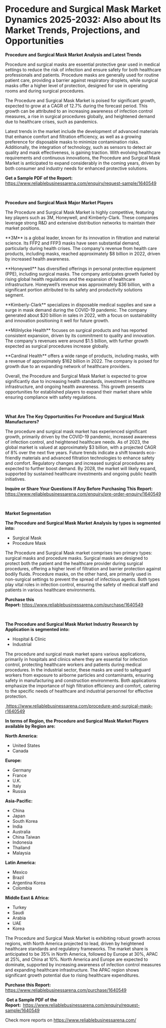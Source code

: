 <p><h1>Procedure and Surgical Mask Market Dynamics 2025-2032: Also about Its Market Trends, Projections, and Opportunities</h1></p><p><strong>Procedure and Surgical Mask Market Analysis and Latest Trends</strong></p>
<p><p>Procedure and surgical masks are essential protective gear used in medical settings to reduce the risk of infection and ensure safety for both healthcare professionals and patients. Procedure masks are generally used for routine patient care, providing a barrier against respiratory droplets, while surgical masks offer a higher level of protection, designed for use in operating rooms and during surgical procedures.</p><p>The Procedure and Surgical Mask Market is poised for significant growth, expected to grow at a CAGR of 12.7% during the forecast period. This growth can be attributed to an increasing awareness of infection control measures, a rise in surgical procedures globally, and heightened demand due to healthcare crises, such as pandemics. </p><p>Latest trends in the market include the development of advanced materials that enhance comfort and filtration efficiency, as well as a growing preference for disposable masks to minimize contamination risks. Additionally, the integration of technology, such as sensors to detect air quality and mask effectiveness, is gaining traction. With evolving healthcare requirements and continuous innovations, the Procedure and Surgical Mask Market is anticipated to expand considerably in the coming years, driven by both consumer and industry needs for enhanced protective solutions.</p></p>
<p><strong>Get a Sample PDF of the Report:&nbsp;</strong> <a href="https://www.reliablebusinessarena.com/enquiry/request-sample/1640549?utm_campaign=2110&utm_medium=2&utm_source=Github&utm_content=ia&utm_term=05042025&utm_id=procedure-and-surgical-mask">https://www.reliablebusinessarena.com/enquiry/request-sample/1640549</a></p>
<p>&nbsp;</p>
<p><strong>Procedure and Surgical Mask Major Market Players</strong></p>
<p><p>The Procedure and Surgical Mask Market is highly competitive, featuring key players such as 3M, Honeywell, and Kimberly-Clark. These companies leverage strong R&D and extensive distribution networks to maintain their market positions.</p><p>**3M** is a global leader, known for its innovation in filtration and material science. Its FFP2 and FFP3 masks have seen substantial demand, particularly during health crises. The company's revenue from health care products, including masks, reached approximately $8 billion in 2022, driven by increased health awareness.</p><p>**Honeywell** has diversified offerings in personal protective equipment (PPE), including surgical masks. The company anticipates growth fueled by rising global health regulations and the expansion of healthcare infrastructure. Honeywell’s revenue was approximately $36 billion, with a significant portion attributed to its safety and productivity solutions segment.</p><p>**Kimberly-Clark** specializes in disposable medical supplies and saw a surge in mask demand during the COVID-19 pandemic. The company generated about $20 billion in sales in 2022, with a focus on sustainability and innovation positioning it well for future growth.</p><p>**Mölnlycke Health** focuses on surgical products and has reported consistent expansion, driven by its commitment to quality and innovation. The company's revenues were around $1.5 billion, with further growth expected as surgical procedures increase globally.</p><p>**Cardinal Health** offers a wide range of products, including masks, with a revenue of approximately $162 billion in 2022. The company is poised for growth due to an expanding network of healthcare providers.</p><p>Overall, the Procedure and Surgical Mask Market is expected to grow significantly due to increasing health standards, investment in healthcare infrastructure, and ongoing health awareness. This growth presents opportunities for established players to expand their market share while ensuring compliance with safety regulations.</p></p>
<p>&nbsp;</p>
<p><strong>What Are The Key Opportunities For Procedure and Surgical Mask Manufacturers?</strong></p>
<p><p>The procedure and surgical mask market has experienced significant growth, primarily driven by the COVID-19 pandemic, increased awareness of infection control, and heightened healthcare needs. As of 2023, the global market is valued at approximately $3 billion, with a projected CAGR of 8% over the next five years. Future trends indicate a shift towards eco-friendly materials and advanced filtration technologies to enhance safety and comfort. Regulatory changes and increased surgical procedures are expected to further boost demand. By 2028, the market will likely expand, supported by sustained healthcare investments and ongoing public health initiatives.</p></p>
<p><strong>Inquire or Share Your Questions If Any Before Purchasing This Report:</strong> <a href="https://www.reliablebusinessarena.com/enquiry/pre-order-enquiry/1640549?utm_campaign=2110&utm_medium=2&utm_source=Github&utm_content=ia&utm_term=05042025&utm_id=procedure-and-surgical-mask">https://www.reliablebusinessarena.com/enquiry/pre-order-enquiry/1640549</a></p>
<p>&nbsp;</p>
<p><strong>Market Segmentation</strong></p>
<p><strong>The Procedure and Surgical Mask Market Analysis by types is segmented into:</strong></p>
<p><ul><li>Surgical Mask</li><li>Procedure Mask</li></ul></p>
<p><p>The Procedure and Surgical Mask market comprises two primary types: surgical masks and procedure masks. Surgical masks are designed to protect both the patient and the healthcare provider during surgical procedures, offering a higher level of filtration and barrier protection against bodily fluids. Procedure masks, on the other hand, are primarily used in non-surgical settings to prevent the spread of infectious agents. Both types play vital roles in infection control, ensuring the safety of medical staff and patients in various healthcare environments.</p></p>
<p><strong>Purchase this Report:&nbsp;</strong><a href="https://www.reliablebusinessarena.com/purchase/1640549?utm_campaign=2110&utm_medium=2&utm_source=Github&utm_content=ia&utm_term=05042025&utm_id=procedure-and-surgical-mask">https://www.reliablebusinessarena.com/purchase/1640549</a></p>
<p>&nbsp;</p>
<p><strong>The Procedure and Surgical Mask Market Industry Research by Application is segmented into:</strong></p>
<p><ul><li>Hospital & Clinic</li><li>Industrial</li></ul></p>
<p><p>The procedure and surgical mask market spans various applications, primarily in hospitals and clinics where they are essential for infection control, protecting healthcare workers and patients during medical procedures. In the industrial sector, these masks are used to safeguard workers from exposure to airborne particles and contaminants, ensuring safety in manufacturing and construction environments. Both applications emphasize the importance of high filtration efficiency and comfort, catering to the specific needs of healthcare and industrial personnel for effective protection.</p></p>
<p><a href="https://www.reliablebusinessarena.com/procedure-and-surgical-mask-r1640549?utm_campaign=2110&utm_medium=2&utm_source=Github&utm_content=ia&utm_term=05042025&utm_id=procedure-and-surgical-mask">&nbsp;https://www.reliablebusinessarena.com/procedure-and-surgical-mask-r1640549</a></p>
<p><strong>In terms of Region, the Procedure and Surgical Mask Market Players available by Region are:</strong></p>
<p>
    <p> <strong> North America: </strong>
        <ul>
            <li>United States</li>
            <li>Canada</li>
        </ul>
        </p> 
    <p> <strong> Europe: </strong>
        <ul>
            <li>Germany</li>
            <li>France</li>
            <li>U.K.</li>
            <li>Italy</li>
            <li>Russia</li>
        </ul>
        </p> 
    <p> <strong> Asia-Pacific: </strong>
        <ul>
            <li>China</li>
            <li>Japan</li>
            <li>South Korea</li>
            <li>India</li>
            <li>Australia</li>
            <li>China Taiwan</li>
            <li>Indonesia</li>
            <li>Thailand</li>
            <li>Malaysia</li>
        </ul>
        </p> 
    <p> <strong> Latin America: </strong>
        <ul>
            <li>Mexico</li>
            <li>Brazil</li>
            <li>Argentina Korea</li>
            <li>Colombia</li>
        </ul>
        </p> 
    <p> <strong> Middle East & Africa: </strong>
        <ul>
            <li>Turkey</li>
            <li>Saudi</li>
            <li>Arabia</li>
            <li>UAE</li>
            <li>Korea</li>
        </ul>
    </p>
    </p>
<p><p>The Procedure and Surgical Mask Market is exhibiting robust growth across regions, with North America projected to lead, driven by heightened healthcare standards and regulatory frameworks. The market share is anticipated to be 35% in North America, followed by Europe at 30%, APAC at 25%, and China at 10%. North America and Europe are expected to dominate, supported by increasing awareness of infection control measures and expanding healthcare infrastructure. The APAC region shows significant growth potential due to rising healthcare expenditures.</p></p>
<p><strong>Purchase this Report: </strong><a href="https://www.reliablebusinessarena.com/purchase/1640549?utm_campaign=2110&utm_medium=2&utm_source=Github&utm_content=ia&utm_term=05042025&utm_id=procedure-and-surgical-mask">https://www.reliablebusinessarena.com/purchase/1640549</a></p>
<p>&nbsp;<strong>Get a Sample PDF of the Report:&nbsp;&nbsp;</strong><a href="https://www.reliablebusinessarena.com/enquiry/request-sample/1640549?utm_campaign=2110&utm_medium=2&utm_source=Github&utm_content=ia&utm_term=05042025&utm_id=procedure-and-surgical-mask">https://www.reliablebusinessarena.com/enquiry/request-sample/1640549</a></p>
<p><strong></strong></p>
<p>Check more reports on <a href="https://www.reliablebusinessarena.com/?utm_campaign=2110&utm_medium=2&utm_source=Github&utm_content=ia&utm_term=05042025&utm_id=procedure-and-surgical-mask">https://www.reliablebusinessarena.com/</a></p>